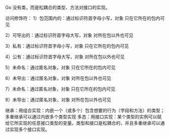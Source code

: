 Go 没有类，而是松耦合的类型、方法对接口的实现。

访问修饰符：
1）包范围内的：通过标识符首字母小写，对象 只在它所在的包内可见

2）可导出的：通过标识符首字母大写，对象 对所在包以外也可见

3）私有：通过标识符首字母小写，对象 只在它所在的包内可见

4）公有：通过标识符首字母大写，对象 对所在包以外也可见

5）未命名：通过匿名对象，对象 只在它所在的包内可见

6）未导出：通过匿名对象，对象 对所在包以外也可见

7）未命名：通过匿名对象，对象 只在它所在的包内可见

8）未导出：通过匿名对象，对象 对所在包以外也可见

继承：用组合实现：内嵌一个（或多个）包含想要的行为（字段和方法）的类型；多重继承可以通过内嵌多个类型实现
多态：用接口实现：某个类型的实例可以赋给它所实现的任意接口类型的变量。类型和接口是松耦合的，并且多重继承可以通过实现多个接口实现。

